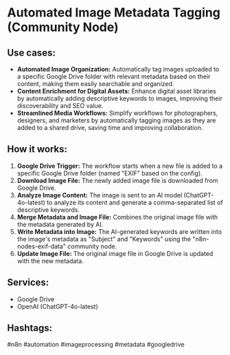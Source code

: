 # Automated Image Metadata Tagging (Community Node)

## Use cases:

- **Automated Image Organization:** Automatically tag images uploaded to a specific Google Drive folder with relevant metadata based on their content, making them easily searchable and organized.
- **Content Enrichment for Digital Assets:** Enhance digital asset libraries by automatically adding descriptive keywords to images, improving their discoverability and SEO value.
- **Streamlined Media Workflows:** Simplify workflows for photographers, designers, and marketers by automatically tagging images as they are added to a shared drive, saving time and improving collaboration.

## How it works:

1.  **Google Drive Trigger:** The workflow starts when a new file is added to a specific Google Drive folder (named "EXIF" based on the config).
2.  **Download Image File:** The newly added image file is downloaded from Google Drive.
3.  **Analyze Image Content:** The image is sent to an AI model (ChatGPT-4o-latest) to analyze its content and generate a comma-separated list of descriptive keywords.
4.  **Merge Metadata and Image File:** Combines the original image file with the metadata generated by AI.
5.  **Write Metadata into Image:** The AI-generated keywords are written into the image's metadata as "Subject" and "Keywords" using the "n8n-nodes-exif-data" community node.
6.  **Update Image File:** The original image file in Google Drive is updated with the new metadata.

## Services:

-   Google Drive
-   OpenAI (ChatGPT-4o-latest)

## Hashtags:

#n8n #automation #imageprocessing #metadata #googledrive
